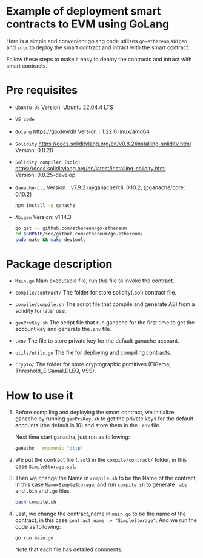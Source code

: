# Example of deployment smart contracts to EVM using GoLang

Here is a simple and convenient golang code utilizes `go-ethereum`,`abigen` and `solc` to deploy the smart contract and intract with the smart contract.

Follow these steps to make it easy to deploy the contracts and intract with smart contracts.

# Pre requisites

* `Ubuntu OS`  Version: Ubuntu 22.04.4 LTS

* `VS code`

* `Golang`  https://go.dev/dl/   Version：1.22.0 linux/amd64

* `Solidity`  https://docs.soliditylang.org/en/v0.8.2/installing-solidity.html  Version: 0.8.20

* `Solidity compiler (solc)`  https://docs.soliditylang.org/en/latest/installing-solidity.html  
Version: 0.8.25-develop

* `Ganache-cli`    Version：v7.9.2 (@ganache/cli: 0.10.2, @ganache/core: 0.10.2)

    ```bash
    npm install -g ganache  
    ```
    
* `Abigen`    Version: v1.14.3
    ```bash
    go get -u github.com/ethereum/go-ethereum
    cd $GOPATH/src/github.com/ethereum/go-ethereum/
    sudo make && make devtools 
    ```
    

# Package description

* `Main.go`    Main executable file, run this file to invoke the contract.

* `compile/contract/`  The folder for store solidity(.sol) contract file.

* `compile/compile.sh`  The script file that compile and generate ABI from a solidity for later use.

* `genPrvKey.sh`  The script file that run ganache for the first time to get the account key and generate the`.env` file.

* `.env`  The file to store private key for the default ganache account. 

* `utils/utils.go`  The file for deploying and compiling contracts.

* `crypto/`  The folder for store cryptographic primitives (EIGamal, Threshold_ElGamal,DLEQ, VSS).

# How to use it

1. Before compiling and deploying the smart contract, we initialize ganache by running `genPrvKey.sh` to get the private keys for the default accounts (the default is 10) and store them in the `.env` file.

    Next time start ganacha, just run as following: 

    ```bash
    ganache --mnemonic "dttp"
    ```

2. We put the contract file (`.sol`) in the `compile/contract/` folder, in this case `SimpleStorage.sol`.

3. Then we change the Name in `compile.sh` to be the Name of the contract, in this case `Name=SimpleStorage`, and run `compile.sh` to generate `.abi` and `.bin` and `.go` files.

    ```bash
    bash compile.sh
    ```

4. Last, we change the contract_name in `main.go` to be the name of the contract, in this case `contract_name := "SimpleStorage"`. And we run the code as following:
    ```bash
    go run main.go
    ```
    Note that each file has detailed comments.
